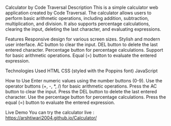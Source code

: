 Calculator by Code Traversal
Description
This is a simple calculator web application created by Code Traversal. The calculator allows users to perform basic arithmetic operations, including addition, subtraction, multiplication, and division. It also supports percentage calculations, clearing the input, deleting the last character, and evaluating expressions.

Features
Responsive design for various screen sizes.
Stylish and modern user interface.
AC button to clear the input.
DEL button to delete the last entered character.
Percentage button for percentage calculations.
Support for basic arithmetic operations.
Equal (=) button to evaluate the entered expression.

Technologies Used
HTML
CSS (styled with the Poppins font)
JavaScript

How to Use
Enter numeric values using the number buttons (0-9).
Use the operator buttons (+, -, *, /) for basic arithmetic operations.
Press the AC button to clear the input.
Press the DEL button to delete the last entered character.
Use the percentage button for percentage calculations.
Press the equal (=) button to evaluate the entered expression.

Live Demo
You can try the calculator live :  https://arshtiwari2004.github.io/Calculator/
